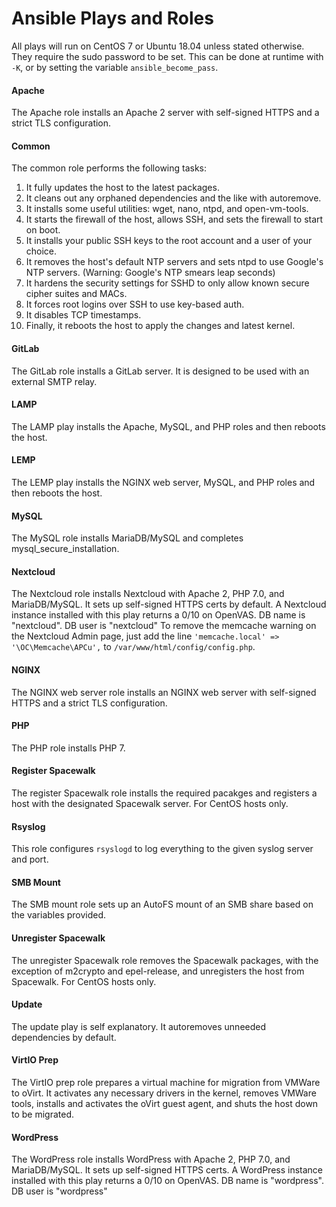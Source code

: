 # Ansible Plays and Roles
All plays will run on CentOS 7 or Ubuntu 18.04 unless stated otherwise. They require the sudo password to be set. This can be done at runtime with `-K`, or by setting the variable `ansible_become_pass`.

#### Apache
The Apache role installs an Apache 2 server with self-signed HTTPS and a strict TLS configuration.

#### Common
The common role performs the following tasks:

1. It fully updates the host to the latest packages.
1. It cleans out any orphaned dependencies and the like with autoremove.
1. It installs some useful utilities: wget, nano, ntpd, and open-vm-tools.
1. It starts the firewall of the host, allows SSH, and sets the firewall to start on boot.
1. It installs your public SSH keys to the root account and a user of your choice.
1. It removes the host's default NTP servers and sets ntpd to use Google's NTP servers. (Warning: Google's NTP smears leap seconds)
1. It hardens the security settings for SSHD to only allow known secure cipher suites and MACs.
1. It forces root logins over SSH to use key-based auth.
1. It disables TCP timestamps.
1. Finally, it reboots the host to apply the changes and latest kernel.

#### GitLab
The GitLab role installs a GitLab server. It is designed to be used with an external SMTP relay.

#### LAMP
The LAMP play installs the Apache, MySQL, and PHP roles and then reboots the host.

#### LEMP
The LEMP play installs the NGINX web server, MySQL, and PHP roles and then reboots the host.

#### MySQL
The MySQL role installs MariaDB/MySQL and completes mysql_secure_installation.

#### Nextcloud
The Nextcloud role installs Nextcloud with Apache 2, PHP 7.0, and MariaDB/MySQL. It sets up self-signed HTTPS certs by default.
A Nextcloud instance installed with this play returns a 0/10 on OpenVAS.
DB name is "nextcloud". DB user is "nextcloud"
To remove the memcache warning on the Nextcloud Admin page, just add the line `'memcache.local' => '\OC\Memcache\APCu',` to `/var/www/html/config/config.php`.

#### NGINX
The NGINX web server role installs an NGINX web server with self-signed HTTPS and a strict TLS configuration.

#### PHP
The PHP role installs PHP 7.

#### Register Spacewalk
The register Spacewalk role installs the required pacakges and registers a host with the designated Spacewalk server. For CentOS hosts only.

#### Rsyslog
This role configures `rsyslogd` to log everything to the given syslog server and port.

#### SMB Mount
The SMB mount role sets up an AutoFS mount of an SMB share based on the variables provided.

#### Unregister Spacewalk
The unregister Spacewalk role removes the Spacewalk packages, with the exception of m2crypto and epel-release, and unregisters the host from Spacewalk. For CentOS hosts only.

#### Update
The update play is self explanatory. It autoremoves unneeded dependencies by default.

#### VirtIO Prep
The VirtIO prep role prepares a virtual machine for migration from VMWare to oVirt. It activates any necessary drivers in the kernel, removes VMWare tools, installs and activates the oVirt guest agent, and shuts the host down to be migrated.

#### WordPress
The WordPress role installs WordPress with Apache 2, PHP 7.0, and MariaDB/MySQL. It sets up self-signed HTTPS certs.
A WordPress instance installed with this play returns a 0/10 on OpenVAS.
DB name is "wordpress". DB user is "wordpress"
